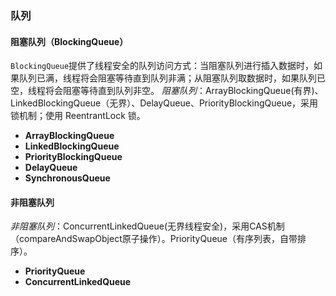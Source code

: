 ### 队列

#### 阻塞队列（BlockingQueue）
  `BlockingQueue`提供了线程安全的队列访问方式：当阻塞队列进行插入数据时，如果队列已满，线程将会阻塞等待直到队列非满；从阻塞队列取数据时，如果队列已空，线程将会阻塞等待直到队列非空。
*阻塞队列*：ArrayBlockingQueue(有界)、LinkedBlockingQueue（无界）、DelayQueue、PriorityBlockingQueue，采用锁机制；使用 ReentrantLock 锁。

- **ArrayBlockingQueue**
- **LinkedBlockingQueue**
- **PriorityBlockingQueue**
- **DelayQueue**
- **SynchronousQueue**

#### 非阻塞队列
*非阻塞队列*：ConcurrentLinkedQueue(无界线程安全)，采用CAS机制（compareAndSwapObject原子操作）。PriorityQueue（有序列表，自带排序）。

- **PriorityQueue**
- **ConcurrentLinkedQueue**
